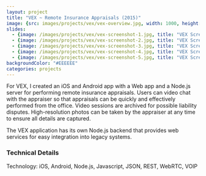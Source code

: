 ```yaml
---
layout: project
title: "VEX ~ Remote Insurance Appraisals (2015)"
image: {src: images/projects/vex/vex-overview.jpg, width: 1000, height: 354, title: "VEX Screenshots"}
slides:
  - {image: /images/projects/vex/vex-screenshot-1.jpg, title: "VEX Screenshot 1"}
  - {image: /images/projects/vex/vex-screenshot-2.jpg, title: "VEX Screenshot 2"}
  - {image: /images/projects/vex/vex-screenshot-3.jpg, title: "VEX Screenshot 3"}
  - {image: /images/projects/vex/vex-screenshot-4.jpg, title: "VEX Screenshot 4"}
  - {image: /images/projects/vex/vex-screenshot-5.jpg, title: "VEX Screenshot 5"}
backgroundColor: "#EEEEEE"
categories: projects
---
```

For VEX, I created an iOS and Android app with a Web app and a Node.js server for performing remote insurance appraisals. Users can video chat with the appraiser so that appraisals can be quickly and effectively performed from the office. Video sessions are archived for possible liability disputes. High-resolution photos can be taken by the appraiser at any time to ensure all details are captured.

The VEX application has its own Node.js backend that provides web services for easy integration into legacy systems.

### Technical Details
Technology: iOS, Android, Node.js, Javascript, JSON, REST, WebRTC, VOIP
